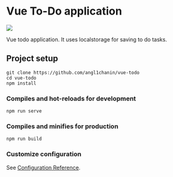 # Vue To-Do application
![](https://github.com/angl1chanin/vue-todo/assets/68481069/ff4fb3c1-b8f5-48c8-9eb3-ca886f66c891)

Vue todo application. It uses localstorage for saving to do tasks.

## Project setup
```
git clone https://github.com/angl1chanin/vue-todo
cd vue-todo
npm install
```

### Compiles and hot-reloads for development
```
npm run serve
```

### Compiles and minifies for production
```
npm run build
```

### Customize configuration
See [Configuration Reference](https://cli.vuejs.org/config/).
